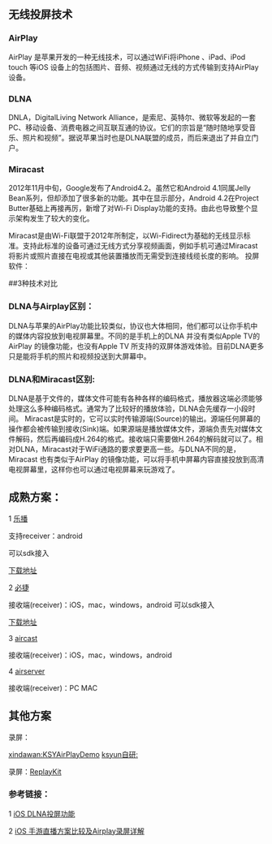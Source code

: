 
## 无线投屏技术

### AirPlay

AirPlay 是苹果开发的一种无线技术，可以通过WiFi将iPhone 、iPad、iPod touch 等iOS 设备上的包括图片、音频、视频通过无线的方式传输到支持AirPlay 设备。

 

### DLNA

DNLA，DigitalLiving Network Alliance，是索尼、英特尔、微软等发起的一套 PC、移动设备、消费电器之间互联互通的协议。它们的宗旨是“随时随地享受音乐、照片和视频”。据说苹果当时也是DLNA联盟的成员，而后来退出了并自立门户。

 

### Miracast

2012年11月中旬，Google发布了Android4.2。虽然它和Android 4.1同属Jelly Bean系列，但却添加了很多新的功能。其中在显示部分，Android 4.2在Project Butter基础上再接再厉，新增了对Wi-Fi Display功能的支持。由此也导致整个显示架构发生了较大的变化。

Miracast是由Wi-Fi联盟于2012年所制定，以Wi-Fidirect为基础的无线显示标准。支持此标准的设备可通过无线方式分享视频画面，例如手机可通过Miracast将影片或照片直接在电视或其他装置播放而无需受到连接线缆长度的影响。
投屏软件：

##3种技术对比

### DLNA与Airplay区别：

DLNA与苹果的AirPlay功能比较类似，协议也大体相同，他们都可以让你手机中的媒体内容投放到电视屏幕里。不同的是手机上的DLNA 并没有类似Apple TV的AirPlay 的镜像功能，也没有Apple TV 所支持的双屏体游戏体验。目前DLNA更多只是能将手机的照片和视频投送到大屏幕中。

### DLNA和Miracast区别:

DLNA是基于文件的，媒体文件可能有各种各样的编码格式，播放器这端必须能够处理这么多种编码格式。通常为了比较好的播放体验，DLNA会先缓存一小段时间。
Miracast是实时的，它可以实时传输源端(Source)的输出。源端任何屏幕的操作都会被传输到接收(Sink)端。如果源端是播放媒体文件，源端负责先对媒体文件解码，然后再编码成H.264的格式。接收端只需要做H.264的解码就可以了。相对DLNA，Miracast对于WiFi通路的要求要更高一些。与DLNA不同的是，Miracast 也有类似于AirPlay 的镜像功能，可以将手机中屏幕内容直接投放到高清电视屏幕里，这样你也可以通过电视屏幕来玩游戏了。



## 成熟方案：

1 [乐播](http://www.hpplay.com.cn)

支持receiver：android 

可以sdk接入

[下载地址](https://pan.baidu.com/s/1apSzoj8bLYNHBsyHeiowDQ)

2 [必捷](http://www.wirelessdisplay.cn)

接收端(receiver)：iOS，mac，windows，android
可以sdk接入

[下载地址](https://github.com/wirelessdisplay/Download)

3 [aircast](https://github.com/AirCastLab)

接收端(receiver)：iOS，mac，windows，android

4 [airserver](https://www.airserver.com)

接收端(receiver)：PC MAC

## 其他方案

录屏：

[xindawan:KSYAirPlayDemo](https://github.com/ksvc/KSYDiversityLive_iOS/tree/master/KSYAirPlayDemo)
[ksyun自研: ](https://github.com/ksvc/KSYAirStreamer_iOS)

录屏：[ReplayKit](https://github.com/KrystalNa/LNRecordingScreen)
### 参考链接：

1 [iOS DLNA投屏功能](https://www.jianshu.com/p/1a522c2a4bbd)

2 [iOS 手游直播方案比较及Airplay录屏详解](https://www.jianshu.com/p/a100901ff544)